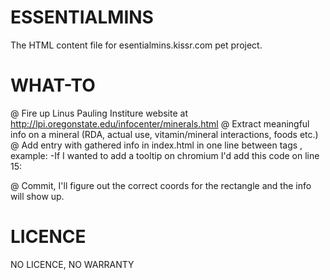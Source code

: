 ESSENTIALMINS
============

The HTML content file for esentialmins.kissr.com pet project.


WHAT-TO
============

@ Fire up Linus Pauling Institure website at http://lpi.oregonstate.edu/infocenter/minerals.html
@ Extract meaningful info on a mineral (RDA, actual use, vitamin/mineral interactions, foods etc.)
@ Add entry with gathered info in index.html in one line between tags <map name="logo"></map>, example:
    -If I wanted to add a tooltip on chromium I'd add this code on line 15:
      <area shape="rect" href="" coords="1,1,1,1" title="Chromium, Badass:</p><ul><li>0.5g/day</li><li>Requires heavy metal!!</li></ul>">
      
@ Commit, I'll figure out the correct coords for the rectangle and the info will show up.


LICENCE
============

NO LICENCE, NO WARRANTY
